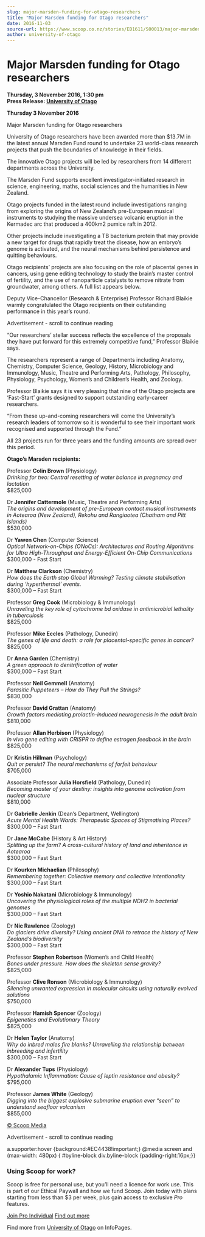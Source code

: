 ```yaml
---
slug: major-marsden-funding-for-otago-researchers
title: "Major Marsden funding for Otago researchers"
date: 2016-11-03
source-url: https://www.scoop.co.nz/stories/ED1611/S00013/major-marsden-funding-for-otago-researchers.htm
author: university-of-otago
---
```

Major Marsden funding for Otago researchers
===========================================

**Thursday, 3 November 2016, 1:30 pm**  
**Press Release: [University of Otago](https://info.scoop.co.nz/University_of_Otago)**

**Thursday 3 November 2016**

Major Marsden funding for Otago researchers

University of Otago researchers have been awarded more than $13.7M in the latest annual Marsden Fund round to undertake 23 world-class research projects that push the boundaries of knowledge in their fields.

The innovative Otago projects will be led by researchers from 14 different departments across the University.

The Marsden Fund supports excellent investigator-initiated research in science, engineering, maths, social sciences and the humanities in New Zealand.

Otago projects funded in the latest round include investigations ranging from exploring the origins of New Zealand’s pre-European musical instruments to studying the massive undersea volcanic eruption in the Kermadec arc that produced a 400km2 pumice raft in 2012.

Other projects include investigating a TB bacterium protein that may provide a new target for drugs that rapidly treat the disease, how an embryo’s genome is activated, and the neural mechanisms behind persistence and quitting behaviours.

Otago recipients’ projects are also focusing on the role of placental genes in cancers, using gene editing technology to study the brain’s master control of fertility, and the use of nanoparticle catalysts to remove nitrate from groundwater, among others. A full list appears below.

Deputy Vice-Chancellor (Research & Enterprise) Professor Richard Blaikie warmly congratulated the Otago recipients on their outstanding performance in this year’s round.

Advertisement - scroll to continue reading





“Our researchers’ stellar success reflects the excellence of the proposals they have put forward for this extremely competitive fund,” Professor Blaikie says.

The researchers represent a range of Departments including Anatomy, Chemistry, Computer Science, Geology, History, Microbiology and Immunology, Music, Theatre and Performing Arts, Pathology, Philosophy, Physiology, Psychology, Women’s and Children’s Health, and Zoology.

Professor Blaikie says it is very pleasing that nine of the Otago projects are ‘Fast-Start’ grants designed to support outstanding early-career researchers.

“From these up-and-coming researchers will come the University’s research leaders of tomorrow so it is wonderful to see their important work recognised and supported through the Fund.”

All 23 projects run for three years and the funding amounts are spread over this period.

**Otago’s Marsden recipients:**

Professor **Colin Brown** (Physiology)  
_Drinking for two: Central resetting of water balance in pregnancy and lactation_  
$825,000

Dr **Jennifer Cattermole** (Music, Theatre and Performing Arts)  
_The origins and development of pre-European contact musical instruments in Aotearoa (New Zealand), Rekohu and Rangiaotea (Chatham and Pitt Islands)_  
$530,000

Dr **Yawen Chen** (Computer Science)  
_Optical Network-on-Chips (ONoCs): Architectures and Routing Algorithms for Ultra High-Throughput and Energy-Efficient On-Chip Communications_  
$300,000 - Fast Start

Dr **Matthew Clarkson** (Chemistry)  
_How does the Earth stop Global Warming? Testing climate stabilisation during ‘hyperthermal’ events._  
$300,000 – Fast Start

Professor **Greg Cook** (Microbiology & Immunology)  
_Unraveling the key role of cytochrome bd oxidase in antimicrobial lethality in tuberculosis_  
$825,000

Professor **Mike Eccles** (Pathology, Dunedin)  
_The genes of life and death: a role for placental-specific genes in cancer?_  
$825,000

Dr **Anna Garden** (Chemistry)  
_A green approach to denitrification of water_  
$300,000 – Fast Start

Professor **Neil Gemmell** (Anatomy)  
_Parasitic Puppeteers – How do They Pull the Strings?_  
$830,000

Professor **David Grattan** (Anatomy)  
_Growth factors mediating prolactin-induced neurogenesis in the adult brain_  
$810,000

Professor **Allan Herbison** (Physiology)  
_In vivo gene editing with CRISPR to define estrogen feedback in the brain_  
$825,000

Dr **Kristin Hillman** (Psychology)  
_Quit or persist? The neural mechanisms of forfeit behaviour_  
$705,000

Associate Professor **Julia Horsfield** (Pathology, Dunedin)  
_Becoming master of your destiny: insights into genome activation from nuclear structure_  
$810,000

Dr **Gabrielle Jenkin** (Dean’s Department, Wellington)  
_Acute Mental Health Wards: Therapeutic Spaces of Stigmatising Places?_  
$300,000 – Fast Start

Dr **Jane McCabe** (History & Art History)  
_Splitting up the farm? A cross-cultural history of land and inheritance in Aotearoa_  
$300,000 – Fast Start

Dr **Kourken Michaelian** (Philosophy)  
_Remembering together: Collective memory and collective intentionality_  
$300,000 – Fast Start

Dr **Yoshio Nakatani** (Microbiology & Immunology)  
_Uncovering the physiological roles of the multiple NDH2 in bacterial genomes_  
$300,000 – Fast Start

Dr **Nic Rawlence** (Zoology)  
_Do glaciers drive diversity? Using ancient DNA to retrace the history of New Zealand’s biodiversity_  
$300,000 – Fast Start

Professor **Stephen Robertson** (Women’s and Child Health)  
_Bones under pressure. How does the skeleton sense gravity?_  
$825,000

Professor **Clive Ronson** (Microbiology & Immunology)  
_Silencing unwanted expression in molecular circuits using naturally evolved solutions_  
$750,000

Professor **Hamish Spencer** (Zoology)  
_Epigenetics and Evolutionary Theory_  
$825,000

Dr **Helen Taylor** (Anatomy)  
_Why do inbred males fire blanks? Unravelling the relationship between inbreeding and infertility_  
$300,000 – Fast Start

Dr **Alexander Tups** (Physiology)  
_Hypothalamic Inflammation: Cause of leptin resistance and obesity?_  
$795,000

Professor **James White** (Geology)  
_Digging into the biggest explosive submarine eruption ever “seen” to understand seafloor volcanism_  
$855,000

[© Scoop Media](http://www.scoop.co.nz/about/terms.html)  

Advertisement - scroll to continue reading



a.supporter:hover {background:#EC4438!important;} @media screen and (max-width: 480px) { #byline-block div.byline-block {padding-right:16px;}}

### Using Scoop for work?

Scoop is free for personal use, but you’ll need a licence for work use. This is part of our Ethical Paywall and how we fund Scoop. Join today with plans starting from less than $3 per week, plus gain access to exclusive _Pro_ features.  
  
[Join Pro Individual](https://pro.scoop.co.nz/Individual/?from=ProIn24) [Find out more](https://pro.scoop.co.nz/using-scoop-for-work/?from=ProIn24)

Find more from [University of Otago](https://info.scoop.co.nz/University_of_Otago) on InfoPages.